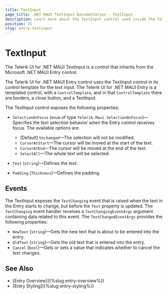 ```yaml
---
title: TextInput
page_title: .NET MAUI TextInput Documentation - TextInput
description: Learn more about the TextInput control used inside the Telerik UI for .NET MAUI Entry controls.
position: 25
slug: entry-textinput
---
```


# TextInput

The Telerik UI for .NET MAUI TextInput is a control that inherits from the Microsoft .NET MAUI Entry control.

The Telerik UI for .NET MAUI Entry control uses the TextInput control in its control template for the text input. The Telerik UI for .NET MAUI Entry is a templated control, with a `ControlTemplate`, and in that `ControlTemplate` there are borders, a close button, and a TextInput.

The TextInput control exposes the following properties:

* `SelectionOnFocus` (`enum` of type `Telerik.Maui.SelectionOnFocus`)&mdash;Specifies the text selection behavior when the Entry control receives focus. The available options are:
    * (Default) `Unchanged`&mdash;The selection will not be modified.
    * `CursorAtStart`&mdash;The cursor will be moved at the start of the text.
    * `CursorAtEnd`&mdash;The cursor will be moved at the end of the text.
    * `SelectAll`&mdash;The whole text will be selected.

* `Text` (`string`)&mdash;Defines the text.
* `Padding` (`Thickness`)&mdash;Defines the padding.

## Events

The TextInput exposes the `TextChanging` event that is raised when the text in the Entry starts to change, but before the `Text` property is updated. The `TextChanging` event handler receives a `TextChangingEventArgs` argument containing data related to this event. The `TextChangedEventArgs` provides the following properties:
* `NewText` (`string`)&mdash;Gets the new text that is about to be entered into the entry.
* `OldText` (`string`)&mdash;Gets the old text that is entered into the entry.
* `Cancel` (`bool`)&mdash;Gets or sets a value that indicates whether to cancel the text changes.

## See Also

- [Entry Overview]({%slug entry-overview%})
- [Entry Styling]({%slug entry-styling%})
